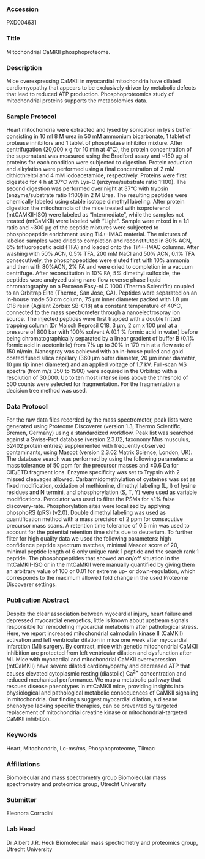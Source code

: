 ### Accession
PXD004631

### Title
Mitochondrial CaMKII phosphoproteome.

### Description
Mice overexpressing CaMKII in myocardial mitochondria have dilated cardiomyopathy that appears to be exclusively driven by metabolic defects that lead to reduced ATP production. Phosphoproteomics study of mitochondrial proteins supports the metabolomics data.

### Sample Protocol
Heart mitochondria were extracted and lysed by sonication in  lysis buffer consisting in 10 ml 8 M urea in 50 mM ammonium bicarbonate, 1 tablet of protease inhibitors and 1 tablet of phosphatase inhibitor mixture. After centrifugation (20,000 x g for 10 min at 4°C), the protein concentration of the supernatant was measured using the Bradford assay and ~150 µg of proteins for each condition were subjected to digestion. Protein reduction and alkylation were performed using a final concentration of 2 mM dithiothreitol and 4 mM iodoacetamide, respectively. Proteins were first digested for 4 h at 37°C with Lys-C (enzyme/substrate ratio 1:100). The second digestion was performed over night at 37°C with trypsin (enzyme/substrate ratio 1:100) in 2 M Urea. The resulting peptides were chemically labeled using stable isotope dimethyl labeling. After protein digestion the mitochorndia of the mice treated with isoproterenol (mtCAMKII-ISO) were labeled as “Intermediate”, while the samples not treated (mtCaMKII) were labeled with “Light”. Sample were mixed in a 1:1 ratio and  ~300 µg of the peptide mixtures were subjected to phosphopeptide enrichment using Ti4+-IMAC material. The mixtures of labeled samples were dried to completion and reconstituted in 80% ACN, 6% trifluoroacetic acid (TFA) and loaded onto the Ti4+-IMAC columns. After washing with 50% ACN, 0.5% TFA, 200 mM NaCl and 50% ACN, 0.1% TFA consecutively, the phosphopeptides were eluted first with 10% ammonia and then with 80%ACN, 2% FA and were dried to completion in a vacuum centrifuge. After reconstitution in 10% FA, 5% dimethyl sulfoxide, the peptides were analyzed using nano flow reverse phase liquid chromatography on a Proxeon Easy-nLC 1000 (Thermo Scientific) coupled to an Orbitrap Elite (Thermo, San Jose, CA). Peptides were separated on an in-house made 50 cm column, 75 µm inner diameter packed with 1.8 µm C18 resin (Agilent Zorbax SB-C18) at a constant temperature of 40°C, connected to the mass spectrometer through a nanoelectrospray ion source. The injected peptides were first trapped with a double fritted trapping column (Dr Maisch Reprosil C18, 3 μm, 2 cm x 100 μm) at a pressure of 800 bar with 100% solvent A (0.1 % formic acid in water) before being chromatographically separated by a linear gradient of buffer B (0.1% formic acid in acetonitrile) from 7% up to 30% in 170 min at a flow rate of 150 nl/min. Nanospray was achieved with an in-house pulled and gold coated fused silica capillary (360 µm outer diameter, 20 µm inner diameter, 10 µm tip inner diameter) and an applied voltage of 1.7 kV. Full-scan MS spectra (from m/z 350 to 1500) were acquired in the Orbitrap with a resolution of 30,000. Up to ten most intense ions above the threshold of 500 counts were selected for fragmentation. For the fragmentation a decision tree method was used.

### Data Protocol
For the raw data files recorded by the mass spectrometer, peak lists were generated using Proteome Discoverer (version 1.3, Thermo Scientific, Bremen, Germany) using a standardized workflow. Peak list was searched against a Swiss-Prot database (version 2.3.02, taxonomy Mus musculus, 32402 protein entries) supplemented with frequently observed contaminants, using Mascot (version 2.3.02 Matrix Science, London, UK). The database search was performed by using the following parameters: a mass tolerance of 50 ppm for the precursor masses and ±0.6 Da for CID/ETD fragment ions. Enzyme speciﬁcity was set to Trypsin with 2 missed cleavages allowed. Carbarmidomethylation of cysteines was set as fixed modification, oxidation of methionine, dimethyl labeling (L, I) of lysine residues and N termini,  and  phosphorylation (S, T, Y) were used as variable modifications. Percolator was used to ﬁlter the PSMs for <1% false discovery-rate. Phosphorylation sites were localized by applying phosphoRS (pRS) (v2.0). Double dimethyl labeling was used as quantification method with a mass precision of 2 ppm for consecutive precursor mass scans. A retention time tolerance of 0.5 min was used to account for the potential retention time shifts due to deuterium. To further filter for high quality data we used the following parameters: high confidence peptide spectrum matches, minimal Mascot score of 20, minimal peptide length of 6 only unique rank 1 peptide and the search rank 1 peptide.  The phosphopeptides that showed an on/off situation in the mtCaMKII-ISO or in the mtCaMKII were manually quantified by giving them an arbitrary value of 100 or 0.01 for extreme up- or down-regulation, which corresponds to the maximum allowed fold change in the used Proteome Discoverer settings.

### Publication Abstract
Despite the clear association between myocardial injury, heart failure and depressed myocardial energetics, little is known about upstream signals responsible for remodeling myocardial metabolism after pathological stress. Here, we report increased mitochondrial calmodulin kinase II (CaMKII) activation and left ventricular dilation in mice one week after myocardial infarction (MI) surgery. By contrast, mice with genetic mitochondrial CaMKII inhibition are protected from left ventricular dilation and dysfunction after MI. Mice with myocardial and mitochondrial CaMKII overexpression (mtCaMKII) have severe dilated cardiomyopathy and decreased ATP that causes elevated cytoplasmic resting (diastolic) Ca<sup>2+</sup> concentration and reduced mechanical performance. We map a metabolic pathway that rescues disease phenotypes in mtCaMKII mice, providing insights into physiological and pathological metabolic consequences of CaMKII signaling in mitochondria. Our findings suggest myocardial dilation, a disease phenotype lacking specific therapies, can be prevented by targeted replacement of mitochondrial creatine kinase or mitochondrial-targeted CaMKII inhibition.

### Keywords
Heart, Mitochondria, Lc-ms/ms, Phosphoproteome, Tiimac

### Affiliations
Biomolecular and mass spectrometry group
Biomolecular mass spectrometry and proteomics group, Utrecht University

### Submitter
Eleonora Corradini

### Lab Head
Dr Albert J.R. Heck
Biomolecular mass spectrometry and proteomics group, Utrecht University


